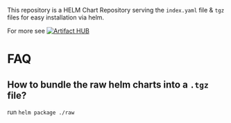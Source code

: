 This repository is a HELM Chart Repository serving the `index.yaml` file & `tgz` files for easy installation via helm.

For more see [![Artifact HUB](https://img.shields.io/endpoint?url=https://artifacthub.io/badge/repository/escvmscheduler)](https://artifacthub.io/packages/search?repo=escvmscheduler)

# FAQ

## How to bundle the raw helm charts into a `.tgz` file?

run `helm package ./raw`